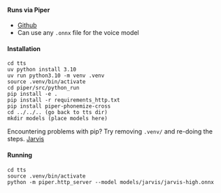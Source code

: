 #### Runs via Piper
- [Github](https://github.com/rhasspy/piper)
- Can use any `.onnx` file for the voice model
#### Installation
```
cd tts
uv python install 3.10
uv run python3.10 -m venv .venv
source .venv/bin/activate
cd piper/src/python_run
pip install -e .
pip install -r requirements_http.txt
pip install piper-phonemize-cross
cd ../../.. (go back to tts dir)
mkdir models (place models here)
```
Encountering problems with pip? Try removing `.venv/` and re-doing the steps.
[Jarvis](https://huggingface.co/jgkawell/jarvis/tree/main/en/en_GB/jarvis/high)
#### Running
```
cd tts
source .venv/bin/activate
python -m piper.http_server --model models/jarvis/jarvis-high.onnx
```